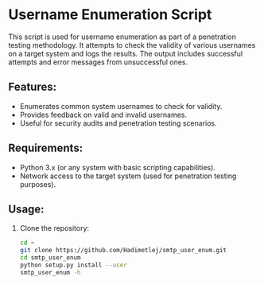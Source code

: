 # Username Enumeration Script

This script is used for username enumeration as part of a penetration testing methodology. It attempts to check the validity of various usernames on a target system and logs the results. The output includes successful attempts and error messages from unsuccessful ones. 

## Features:
- Enumerates common system usernames to check for validity.
- Provides feedback on valid and invalid usernames.
- Useful for security audits and penetration testing scenarios.

## Requirements:
- Python 3.x (or any system with basic scripting capabilities).
- Network access to the target system (used for penetration testing purposes).

## Usage:
1. Clone the repository:
   ```bash
   cd ~
   git clone https://github.com/Hadimetlej/smtp_user_enum.git
   cd smtp_user_enum
   python setup.py install --user
   smtp_user_enum -h
   

   
   
